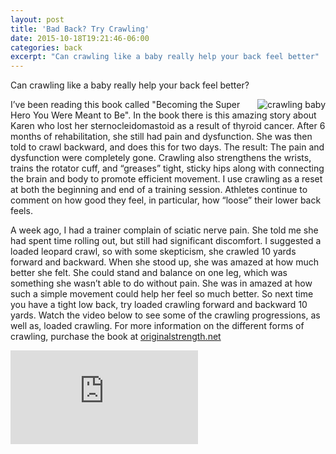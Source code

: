 ```yaml
---
layout: post
title: 'Bad Back? Try Crawling'
date: 2015-10-18T19:21:46-06:00
categories: back
excerpt: "Can crawling like a baby really help your back feel better"
---
```



Can crawling like a baby really help your back feel better?

<div style="float: right">
  <image src="http://assets.blog.leadrbox.com.s3-us-west-2.amazonaws.com/crawling_baby.jpg" alt="crawling baby" />
</div>

I’ve been reading this book called "Becoming the Super Hero You Were Meant to
Be". In the book there is this amazing story about Karen who lost her
sternocleidomastoid as a result of thyroid cancer. After 6 months of
rehabilitation, she still had pain and dysfunction. She was then told to crawl
backward, and does this for two days. The result: The pain and dysfunction were
completely gone. Crawling also strengthens the wrists, trains the rotator cuff,
and “greases” tight, sticky hips along with connecting the brain and body to
promote efficient movement. I use crawling as a reset at both the beginning and
end of a training session. Athletes continue to comment on how good they feel,
in particular, how “loose” their lower back feels.

A week ago, I had a trainer complain of sciatic nerve pain. She told me she had
spent time rolling out, but still had significant discomfort. I suggested a
loaded leopard crawl, so with some skepticism, she crawled 10 yards forward and
backward. When she stood up, she was amazed at how much better she felt. She
could stand and balance on one leg, which was something she wasn’t able to do
without pain. She was in amazed at how such a simple movement could help her
feel so much better. So next time you have a tight low back, try loaded
crawling forward and backward 10 yards. Watch the video below to see some of
the crawling progressions, as well as, loaded crawling. For more information on
the different forms of crawling, purchase the book at
[originalstrength.net](http://originalstrength.net)


<div class='videoWrapper'>
  <iframe src="https://www.youtube.com/embed/N7zP-uz0HP8" frameborder="0" allowfullscreen></iframe>
</div>
